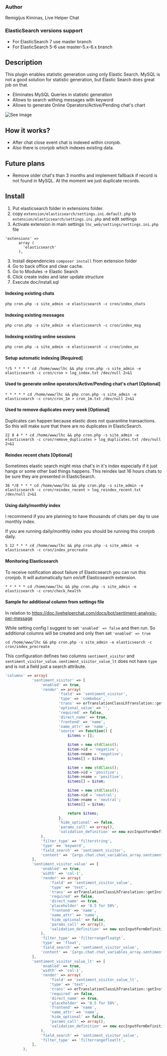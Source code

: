 ### Author
Remigijus Kiminas, Live Helper Chat

### ElasticSearch versions support
 - For ElasticSearch 7 use master branch
 - For ElasticSearch 5-6 use master-5.x-6.x branch

## Description
This plugin enables statistic generation using only Elastic Search. MySQL is not a good solution for statistic generation, but Elastic Search does great job on that.
 - Eliminates MySQL Queries in statistic generation
 - Allows to search withing messages with keyword
 - Allows to generate Online Operators/Active/Pending chat's chart
 
![See image](https://livehelperchat.com/design/frontendnew/images/stats.png)

## How it works?
 - After chat close event chat is indexed within cronjob.
 - Also there is cronjob which indexes existing data.

## Future plans
 - Remove older chat's than 3 months and implement fallback if record is not found in MySQL. At the moment we just duplicate records.

## Install

1. Put elasticsearch folder in extensions folder.
2. copy `extension/elasticsearch/settings.ini.default.php` to `extension/elasticsearch/settings.ini.php` and edit settings
3. Activate extension in main settings `lhc_web/settings/settings.ini.php` file
```
'extensions' => 
      array (
        'elasticsearch'
      ),
```
3. Install dependencies `composer install` from extension folder
3. Go to back office and clear cache.
4. Go to Modules -> Elastic Search
5. Click create index and later update structure
6. Execute doc/install.sql

#### Indexing existing chats
`php cron.php -s site_admin -e elasticsearch -c cron/index_chats`

#### Indexing existing messages
`php cron.php -s site_admin -e elasticsearch -c cron/index_msg`

#### Indexing existing online sessions
`php cron.php -s site_admin -e elasticsearch -c cron/index_os`

#### Setup automatic indexing [Required]
`*/5 * * * * cd /home/www/lhc && php cron.php -s site_admin -e elasticsearch -c cron/cron > log_index.txt /dev/null 2>&1`

#### Used to generate online operators/Active/Pending chat's chart [Optional]
`* * * * * cd /home/www/lhc && php cron.php -s site_admin -e elasticsearch -c cron/cron_1m > cron_1m.txt /dev/null 2>&1`

#### Used to remove duplicates every week [Optional]

Duplicates can happen because elastic does not quarantine transactions. So this will make sure that there are no duplicates in ElasticSearch.

`22 8 4 * * cd /home/www/lhc && php cron.php -s site_admin -e elasticsearch -c cron/remove_duplicates > log_duplicates.txt /dev/null 2>&1`

#### Reindex recent chats [Optional]

Sometimes elastic search might miss chat's in it's index especially if it just hangs or some other bad things happens. This reindex last 16 hours chats to be sure they are presented in ElasticSearch.

`36 */8 * * * cd /home/www/lhc && php cron.php -s site_admin -e elasticsearch -c cron/reindex_recent > log_reindex_recent.txt /dev/null 2>&1`

#### Using daily/monthly index

I recommend if you are planning to have thousands of chats per day to use monthly index.

If you are running daily/monthly index you should be running this cronjob daily.

`5 12 * * * cd /home/www/lhc && php cron.php -s site_admin -e elasticsearch -c cron/index_precreate`

#### Monitoring Elasticsearch

To receive notification about failure of Elasticsearch you can run this cronjob. It will automatically turn on/off Elasticsearch extension.

`* * * * * cd /home/www/lhc && php cron.php -s site_admin -e elasticsearch -c cron/check_health`

#### Sample for additional column from settings file

In relation to https://doc.livehelperchat.com/docs/bot/sentiment-analysis-per-message

While setting config I suggest to set `'enabled' => false` and then run. So additional columns will be created and only then set `'enabled' => true` 

```shell
cd /home/www/lhc && php cron.php -s site_admin -e elasticsearch -c cron/index_precreate
```

This configuration defines two columns `sentiment_visitor` and `sentiment_visitor_value`. `sentiment_visitor_value_lt` does not have `type` and is not a field just a search attribute.

```php
'columns' => array(
            'sentiment_visitor' => [
                'enabled' => true,
                'render' => array(
                        'field' => 'sentiment_visitor',
                        'type' => 'combobox',
                        'trans' => erTranslationClassLhTranslation::getInstance()->getTranslation('abstract/proactivechatinvitation', 'Sentiment visitor'),
                        'optional_value' => '',
                        'required' => false,
                        'direct_name' => true,
                        'frontend' => 'name',
                        'name_attr' => 'name',
                        'source' => function() {
                            $items = [];

                            $item = new stdClass();
                            $item->id = 'negative';
                            $item->name = 'negative';
                            $items[] = $item;

                            $item = new stdClass();
                            $item->id = 'positive';
                            $item->name = 'positive';
                            $items[] = $item;

                            $item = new stdClass();
                            $item->id = 'neutral';
                            $item->name = 'neutral';
                            $items[] = $item;

                            return $items;
                        },
                        'hide_optional' => false,
                        'params_call' => array(),
                        'validation_definition' => new ezcInputFormDefinitionElement(ezcInputFormDefinitionElement::OPTIONAL, 'unsafe_raw')
                ),
                'filter_type' => 'filterstring',
                'type' => 'keyword',
                'field_search' => 'sentiment_visitor',
                'content' => '{args.chat.chat_variables_array.sentiment_visitor}'
            ],
            'sentiment_visitor_value' => [
                'enabled' => true,
                'width' => 'col-1',
                'render' => array(
                    'field' => 'sentiment_visitor_value',
                    'type' => 'text',
                    'trans' => erTranslationClassLhTranslation::getInstance()->getTranslation('abstract/proactivechatinvitation', 'Greater than'),
                    'required' => false,
                    'direct_name' => true,
                    'placeholder' => '0.5 for 50%',
                    'frontend' => 'name',
                    'name_attr' => 'name',
                    'hide_optional' => false,
                    'params_call' => array(),
                    'validation_definition' => new ezcInputFormDefinitionElement(ezcInputFormDefinitionElement::OPTIONAL, 'float')
                ),
                'filter_type' => 'filterrangefloatgt',
                'type' => 'float',
                'field_search' => 'sentiment_visitor_value',
                'content' => '{args.chat.chat_variables_array.sentiment_visitor_value}'
            ],
            'sentiment_visitor_value_lt' => [
                'enabled' => true,
                'width' => 'col-1',
                'render' => array(
                    'field' => 'sentiment_visitor_value_lt',
                    'type' => 'text',
                    'trans' => erTranslationClassLhTranslation::getInstance()->getTranslation('abstract/proactivechatinvitation', 'Less than'),
                    'required' => false,
                    'direct_name' => true,
                    'placeholder' => '0.5 for 50%',
                    'frontend' => 'name',
                    'name_attr' => 'name',
                    'hide_optional' => false,
                    'params_call' => array(),
                    'validation_definition' => new ezcInputFormDefinitionElement(ezcInputFormDefinitionElement::OPTIONAL, 'float')
                ),
                'field_search' => 'sentiment_visitor_value',
                'filter_type' => 'filterrangefloatlt',
            ],
        ),
```